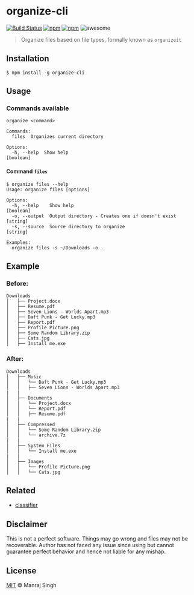# organize-cli
[![Build Status](https://travis-ci.org/ManrajGrover/organize-cli.svg?branch=master)](https://travis-ci.org/ManrajGrover/organize-cli) [![npm](https://img.shields.io/npm/v/organize-cli.svg?maxAge=2592000?style=flat-square)](https://www.npmjs.com/package/organize-cli) [![npm](https://img.shields.io/npm/dt/organize-cli.svg?maxAge=2592000?style=flat-square)](https://www.npmjs.com/package/organize-cli) ![awesome](https://img.shields.io/badge/awesome-yes-green.svg)

> Organize files based on file types, formally known as `organizeit`

## Installation

```
$ npm install -g organize-cli
```

## Usage

### Commands available

```
organize <command>

Commands:
  files  Organizes current directory

Options:
  -h, --help  Show help                                                [boolean]
```

#### Command `files`

```
$ organize files --help
Usage: organize files [options]

Options:
  -h, --help    Show help                                              [boolean]
  -o, --output  Output directory - Creates one if doesn't exist         [string]
  -s, --source  Source directory to organize                            [string]

Examples:
  organize files -s ~/Downloads -o .
```

## Example

### Before:

```
Downloads
│   ├── Project.docx
│   ├── Resume.pdf
│   ├── Seven Lions - Worlds Apart.mp3
│   ├── Daft Punk - Get Lucky.mp3
│   ├── Report.pdf
│   ├── Profile Picture.png
│   ├── Some Random Library.zip
│   ├── Cats.jpg
│   ├── Install me.exe
```

### After:

```
Downloads
│   ├── Music
│   │   └── Daft Punk - Get Lucky.mp3
│   │   ├── Seven Lions - Worlds Apart.mp3
|	|
│   ├── Documents
│   │   └── Project.docx
│   │   └── Report.pdf
│   │   ├── Resume.pdf
|	|
│   ├── Compressed
│   │   └── Some Random Library.zip
│   │   └── archive.7z
|	|
│   ├── System Files
│   │   └── Install me.exe
|	|
│   ├── Images
│   │   └── Profile Picture.png
│   │   └── Cats.jpg
```

## Related

* [classifier](https://github.com/bhrigu123/classifier)

## Disclaimer
This is not a perfect software. Things may go wrong and files may not be recoverable. Author has not faced any issue since using but cannot guarantee perfect behavior and hence not liable for any mishap.

## License
[MIT](https://github.com/ManrajGrover/organize-cli/blob/master/License.md) © Manraj Singh

